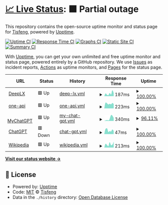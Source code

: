 # [📈 Live Status](https://Tisfeng.github.io/uptime): <!--live status--> **🟧 Partial outage**

This repository contains the open-source uptime monitor and status page for [Tisfeng](https://Tisfeng.github.io/uptime), powered by [Upptime](https://github.com/upptime/upptime).

[![Uptime CI](https://github.com/Tisfeng/Upptime/workflows/Uptime%20CI/badge.svg)](https://github.com/Tisfeng/Upptime/actions?query=workflow%3A%22Uptime+CI%22)
[![Response Time CI](https://github.com/Tisfeng/Upptime/workflows/Response%20Time%20CI/badge.svg)](https://github.com/Tisfeng/Upptime/actions?query=workflow%3A%22Response+Time+CI%22)
[![Graphs CI](https://github.com/Tisfeng/Upptime/workflows/Graphs%20CI/badge.svg)](https://github.com/Tisfeng/Upptime/actions?query=workflow%3A%22Graphs+CI%22)
[![Static Site CI](https://github.com/Tisfeng/Upptime/workflows/Static%20Site%20CI/badge.svg)](https://github.com/Tisfeng/Upptime/actions?query=workflow%3A%22Static+Site+CI%22)
[![Summary CI](https://github.com/Tisfeng/Upptime/workflows/Summary%20CI/badge.svg)](https://github.com/Tisfeng/Upptime/actions?query=workflow%3A%22Summary+CI%22)

With [Upptime](https://upptime.js.org), you can get your own unlimited and free uptime monitor and status page, powered entirely by a GitHub repository. We use [Issues](https://github.com/Tisfeng/Upptime/issues) as incident reports, [Actions](https://github.com/Tisfeng/Upptime/actions) as uptime monitors, and [Pages](https://Tisfeng.github.io/Upptime) for the status page.

<!--start: status pages-->
<!-- This summary is generated by Upptime (https://github.com/upptime/upptime) -->
<!-- Do not edit this manually, your changes will be overwritten -->
<!-- prettier-ignore -->
| URL | Status | History | Response Time | Uptime |
| --- | ------ | ------- | ------------- | ------ |
| <img alt="" src="https://icons.duckduckgo.com/ip3/deeplx.izual.me.ico" height="13"> [DeepLX](https://deeplx.izual.me) | 🟩 Up | [deep-lx.yml](https://github.com/tisfeng/uptime/commits/HEAD/history/deep-lx.yml) | <details><summary><img alt="Response time graph" src="./graphs/deep-lx/response-time-week.png" height="20"> 187ms</summary><br><a href="https://uptime.izual.me/history/deep-lx"><img alt="Response time 143" src="https://img.shields.io/endpoint?url=https%3A%2F%2Fraw.githubusercontent.com%2Ftisfeng%2Fuptime%2FHEAD%2Fapi%2Fdeep-lx%2Fresponse-time.json"></a><br><a href="https://uptime.izual.me/history/deep-lx"><img alt="24-hour response time 222" src="https://img.shields.io/endpoint?url=https%3A%2F%2Fraw.githubusercontent.com%2Ftisfeng%2Fuptime%2FHEAD%2Fapi%2Fdeep-lx%2Fresponse-time-day.json"></a><br><a href="https://uptime.izual.me/history/deep-lx"><img alt="7-day response time 187" src="https://img.shields.io/endpoint?url=https%3A%2F%2Fraw.githubusercontent.com%2Ftisfeng%2Fuptime%2FHEAD%2Fapi%2Fdeep-lx%2Fresponse-time-week.json"></a><br><a href="https://uptime.izual.me/history/deep-lx"><img alt="30-day response time 145" src="https://img.shields.io/endpoint?url=https%3A%2F%2Fraw.githubusercontent.com%2Ftisfeng%2Fuptime%2FHEAD%2Fapi%2Fdeep-lx%2Fresponse-time-month.json"></a><br><a href="https://uptime.izual.me/history/deep-lx"><img alt="1-year response time 143" src="https://img.shields.io/endpoint?url=https%3A%2F%2Fraw.githubusercontent.com%2Ftisfeng%2Fuptime%2FHEAD%2Fapi%2Fdeep-lx%2Fresponse-time-year.json"></a></details> | <details><summary><a href="https://uptime.izual.me/history/deep-lx">100.00%</a></summary><a href="https://uptime.izual.me/history/deep-lx"><img alt="All-time uptime 100.00%" src="https://img.shields.io/endpoint?url=https%3A%2F%2Fraw.githubusercontent.com%2Ftisfeng%2Fuptime%2FHEAD%2Fapi%2Fdeep-lx%2Fuptime.json"></a><br><a href="https://uptime.izual.me/history/deep-lx"><img alt="24-hour uptime 100.00%" src="https://img.shields.io/endpoint?url=https%3A%2F%2Fraw.githubusercontent.com%2Ftisfeng%2Fuptime%2FHEAD%2Fapi%2Fdeep-lx%2Fuptime-day.json"></a><br><a href="https://uptime.izual.me/history/deep-lx"><img alt="7-day uptime 100.00%" src="https://img.shields.io/endpoint?url=https%3A%2F%2Fraw.githubusercontent.com%2Ftisfeng%2Fuptime%2FHEAD%2Fapi%2Fdeep-lx%2Fuptime-week.json"></a><br><a href="https://uptime.izual.me/history/deep-lx"><img alt="30-day uptime 100.00%" src="https://img.shields.io/endpoint?url=https%3A%2F%2Fraw.githubusercontent.com%2Ftisfeng%2Fuptime%2FHEAD%2Fapi%2Fdeep-lx%2Fuptime-month.json"></a><br><a href="https://uptime.izual.me/history/deep-lx"><img alt="1-year uptime 100.00%" src="https://img.shields.io/endpoint?url=https%3A%2F%2Fraw.githubusercontent.com%2Ftisfeng%2Fuptime%2FHEAD%2Fapi%2Fdeep-lx%2Fuptime-year.json"></a></details>
| <img alt="" src="https://icons.duckduckgo.com/ip3/oneapi.izual.me.ico" height="13"> [one-api](https://oneapi.izual.me) | 🟩 Up | [one-api.yml](https://github.com/tisfeng/uptime/commits/HEAD/history/one-api.yml) | <details><summary><img alt="Response time graph" src="./graphs/one-api/response-time-week.png" height="20"> 223ms</summary><br><a href="https://uptime.izual.me/history/one-api"><img alt="Response time 242" src="https://img.shields.io/endpoint?url=https%3A%2F%2Fraw.githubusercontent.com%2Ftisfeng%2Fuptime%2FHEAD%2Fapi%2Fone-api%2Fresponse-time.json"></a><br><a href="https://uptime.izual.me/history/one-api"><img alt="24-hour response time 208" src="https://img.shields.io/endpoint?url=https%3A%2F%2Fraw.githubusercontent.com%2Ftisfeng%2Fuptime%2FHEAD%2Fapi%2Fone-api%2Fresponse-time-day.json"></a><br><a href="https://uptime.izual.me/history/one-api"><img alt="7-day response time 223" src="https://img.shields.io/endpoint?url=https%3A%2F%2Fraw.githubusercontent.com%2Ftisfeng%2Fuptime%2FHEAD%2Fapi%2Fone-api%2Fresponse-time-week.json"></a><br><a href="https://uptime.izual.me/history/one-api"><img alt="30-day response time 252" src="https://img.shields.io/endpoint?url=https%3A%2F%2Fraw.githubusercontent.com%2Ftisfeng%2Fuptime%2FHEAD%2Fapi%2Fone-api%2Fresponse-time-month.json"></a><br><a href="https://uptime.izual.me/history/one-api"><img alt="1-year response time 242" src="https://img.shields.io/endpoint?url=https%3A%2F%2Fraw.githubusercontent.com%2Ftisfeng%2Fuptime%2FHEAD%2Fapi%2Fone-api%2Fresponse-time-year.json"></a></details> | <details><summary><a href="https://uptime.izual.me/history/one-api">100.00%</a></summary><a href="https://uptime.izual.me/history/one-api"><img alt="All-time uptime 100.00%" src="https://img.shields.io/endpoint?url=https%3A%2F%2Fraw.githubusercontent.com%2Ftisfeng%2Fuptime%2FHEAD%2Fapi%2Fone-api%2Fuptime.json"></a><br><a href="https://uptime.izual.me/history/one-api"><img alt="24-hour uptime 100.00%" src="https://img.shields.io/endpoint?url=https%3A%2F%2Fraw.githubusercontent.com%2Ftisfeng%2Fuptime%2FHEAD%2Fapi%2Fone-api%2Fuptime-day.json"></a><br><a href="https://uptime.izual.me/history/one-api"><img alt="7-day uptime 100.00%" src="https://img.shields.io/endpoint?url=https%3A%2F%2Fraw.githubusercontent.com%2Ftisfeng%2Fuptime%2FHEAD%2Fapi%2Fone-api%2Fuptime-week.json"></a><br><a href="https://uptime.izual.me/history/one-api"><img alt="30-day uptime 100.00%" src="https://img.shields.io/endpoint?url=https%3A%2F%2Fraw.githubusercontent.com%2Ftisfeng%2Fuptime%2FHEAD%2Fapi%2Fone-api%2Fuptime-month.json"></a><br><a href="https://uptime.izual.me/history/one-api"><img alt="1-year uptime 100.00%" src="https://img.shields.io/endpoint?url=https%3A%2F%2Fraw.githubusercontent.com%2Ftisfeng%2Fuptime%2FHEAD%2Fapi%2Fone-api%2Fuptime-year.json"></a></details>
| <img alt="" src="https://icons.duckduckgo.com/ip3/chatgpt.izual.me.ico" height="13"> [MyChatGPT](https://chatgpt.izual.me) | 🟩 Up | [my-chat-gpt.yml](https://github.com/tisfeng/uptime/commits/HEAD/history/my-chat-gpt.yml) | <details><summary><img alt="Response time graph" src="./graphs/my-chat-gpt/response-time-week.png" height="20"> 340ms</summary><br><a href="https://uptime.izual.me/history/my-chat-gpt"><img alt="Response time 149" src="https://img.shields.io/endpoint?url=https%3A%2F%2Fraw.githubusercontent.com%2Ftisfeng%2Fuptime%2FHEAD%2Fapi%2Fmy-chat-gpt%2Fresponse-time.json"></a><br><a href="https://uptime.izual.me/history/my-chat-gpt"><img alt="24-hour response time 505" src="https://img.shields.io/endpoint?url=https%3A%2F%2Fraw.githubusercontent.com%2Ftisfeng%2Fuptime%2FHEAD%2Fapi%2Fmy-chat-gpt%2Fresponse-time-day.json"></a><br><a href="https://uptime.izual.me/history/my-chat-gpt"><img alt="7-day response time 340" src="https://img.shields.io/endpoint?url=https%3A%2F%2Fraw.githubusercontent.com%2Ftisfeng%2Fuptime%2FHEAD%2Fapi%2Fmy-chat-gpt%2Fresponse-time-week.json"></a><br><a href="https://uptime.izual.me/history/my-chat-gpt"><img alt="30-day response time 181" src="https://img.shields.io/endpoint?url=https%3A%2F%2Fraw.githubusercontent.com%2Ftisfeng%2Fuptime%2FHEAD%2Fapi%2Fmy-chat-gpt%2Fresponse-time-month.json"></a><br><a href="https://uptime.izual.me/history/my-chat-gpt"><img alt="1-year response time 149" src="https://img.shields.io/endpoint?url=https%3A%2F%2Fraw.githubusercontent.com%2Ftisfeng%2Fuptime%2FHEAD%2Fapi%2Fmy-chat-gpt%2Fresponse-time-year.json"></a></details> | <details><summary><a href="https://uptime.izual.me/history/my-chat-gpt">96.11%</a></summary><a href="https://uptime.izual.me/history/my-chat-gpt"><img alt="All-time uptime 80.09%" src="https://img.shields.io/endpoint?url=https%3A%2F%2Fraw.githubusercontent.com%2Ftisfeng%2Fuptime%2FHEAD%2Fapi%2Fmy-chat-gpt%2Fuptime.json"></a><br><a href="https://uptime.izual.me/history/my-chat-gpt"><img alt="24-hour uptime 72.80%" src="https://img.shields.io/endpoint?url=https%3A%2F%2Fraw.githubusercontent.com%2Ftisfeng%2Fuptime%2FHEAD%2Fapi%2Fmy-chat-gpt%2Fuptime-day.json"></a><br><a href="https://uptime.izual.me/history/my-chat-gpt"><img alt="7-day uptime 96.11%" src="https://img.shields.io/endpoint?url=https%3A%2F%2Fraw.githubusercontent.com%2Ftisfeng%2Fuptime%2FHEAD%2Fapi%2Fmy-chat-gpt%2Fuptime-week.json"></a><br><a href="https://uptime.izual.me/history/my-chat-gpt"><img alt="30-day uptime 71.11%" src="https://img.shields.io/endpoint?url=https%3A%2F%2Fraw.githubusercontent.com%2Ftisfeng%2Fuptime%2FHEAD%2Fapi%2Fmy-chat-gpt%2Fuptime-month.json"></a><br><a href="https://uptime.izual.me/history/my-chat-gpt"><img alt="1-year uptime 80.09%" src="https://img.shields.io/endpoint?url=https%3A%2F%2Fraw.githubusercontent.com%2Ftisfeng%2Fuptime%2FHEAD%2Fapi%2Fmy-chat-gpt%2Fuptime-year.json"></a></details>
| <img alt="" src="https://icons.duckduckgo.com/ip3/chat.openai.com.ico" height="13"> [ChatGPT](https://chat.openai.com) | 🟥 Down | [chat-gpt.yml](https://github.com/tisfeng/uptime/commits/HEAD/history/chat-gpt.yml) | <details><summary><img alt="Response time graph" src="./graphs/chat-gpt/response-time-week.png" height="20"> 47ms</summary><br><a href="https://uptime.izual.me/history/chat-gpt"><img alt="Response time 54" src="https://img.shields.io/endpoint?url=https%3A%2F%2Fraw.githubusercontent.com%2Ftisfeng%2Fuptime%2FHEAD%2Fapi%2Fchat-gpt%2Fresponse-time.json"></a><br><a href="https://uptime.izual.me/history/chat-gpt"><img alt="24-hour response time 39" src="https://img.shields.io/endpoint?url=https%3A%2F%2Fraw.githubusercontent.com%2Ftisfeng%2Fuptime%2FHEAD%2Fapi%2Fchat-gpt%2Fresponse-time-day.json"></a><br><a href="https://uptime.izual.me/history/chat-gpt"><img alt="7-day response time 47" src="https://img.shields.io/endpoint?url=https%3A%2F%2Fraw.githubusercontent.com%2Ftisfeng%2Fuptime%2FHEAD%2Fapi%2Fchat-gpt%2Fresponse-time-week.json"></a><br><a href="https://uptime.izual.me/history/chat-gpt"><img alt="30-day response time 46" src="https://img.shields.io/endpoint?url=https%3A%2F%2Fraw.githubusercontent.com%2Ftisfeng%2Fuptime%2FHEAD%2Fapi%2Fchat-gpt%2Fresponse-time-month.json"></a><br><a href="https://uptime.izual.me/history/chat-gpt"><img alt="1-year response time 54" src="https://img.shields.io/endpoint?url=https%3A%2F%2Fraw.githubusercontent.com%2Ftisfeng%2Fuptime%2FHEAD%2Fapi%2Fchat-gpt%2Fresponse-time-year.json"></a></details> | <details><summary><a href="https://uptime.izual.me/history/chat-gpt">100.00%</a></summary><a href="https://uptime.izual.me/history/chat-gpt"><img alt="All-time uptime 99.97%" src="https://img.shields.io/endpoint?url=https%3A%2F%2Fraw.githubusercontent.com%2Ftisfeng%2Fuptime%2FHEAD%2Fapi%2Fchat-gpt%2Fuptime.json"></a><br><a href="https://uptime.izual.me/history/chat-gpt"><img alt="24-hour uptime 100.00%" src="https://img.shields.io/endpoint?url=https%3A%2F%2Fraw.githubusercontent.com%2Ftisfeng%2Fuptime%2FHEAD%2Fapi%2Fchat-gpt%2Fuptime-day.json"></a><br><a href="https://uptime.izual.me/history/chat-gpt"><img alt="7-day uptime 100.00%" src="https://img.shields.io/endpoint?url=https%3A%2F%2Fraw.githubusercontent.com%2Ftisfeng%2Fuptime%2FHEAD%2Fapi%2Fchat-gpt%2Fuptime-week.json"></a><br><a href="https://uptime.izual.me/history/chat-gpt"><img alt="30-day uptime 100.00%" src="https://img.shields.io/endpoint?url=https%3A%2F%2Fraw.githubusercontent.com%2Ftisfeng%2Fuptime%2FHEAD%2Fapi%2Fchat-gpt%2Fuptime-month.json"></a><br><a href="https://uptime.izual.me/history/chat-gpt"><img alt="1-year uptime 99.97%" src="https://img.shields.io/endpoint?url=https%3A%2F%2Fraw.githubusercontent.com%2Ftisfeng%2Fuptime%2FHEAD%2Fapi%2Fchat-gpt%2Fuptime-year.json"></a></details>
| <img alt="" src="https://icons.duckduckgo.com/ip3/en.wikipedia.org.ico" height="13"> [Wikipedia](https://en.wikipedia.org) | 🟩 Up | [wikipedia.yml](https://github.com/tisfeng/uptime/commits/HEAD/history/wikipedia.yml) | <details><summary><img alt="Response time graph" src="./graphs/wikipedia/response-time-week.png" height="20"> 213ms</summary><br><a href="https://uptime.izual.me/history/wikipedia"><img alt="Response time 192" src="https://img.shields.io/endpoint?url=https%3A%2F%2Fraw.githubusercontent.com%2Ftisfeng%2Fuptime%2FHEAD%2Fapi%2Fwikipedia%2Fresponse-time.json"></a><br><a href="https://uptime.izual.me/history/wikipedia"><img alt="24-hour response time 362" src="https://img.shields.io/endpoint?url=https%3A%2F%2Fraw.githubusercontent.com%2Ftisfeng%2Fuptime%2FHEAD%2Fapi%2Fwikipedia%2Fresponse-time-day.json"></a><br><a href="https://uptime.izual.me/history/wikipedia"><img alt="7-day response time 213" src="https://img.shields.io/endpoint?url=https%3A%2F%2Fraw.githubusercontent.com%2Ftisfeng%2Fuptime%2FHEAD%2Fapi%2Fwikipedia%2Fresponse-time-week.json"></a><br><a href="https://uptime.izual.me/history/wikipedia"><img alt="30-day response time 204" src="https://img.shields.io/endpoint?url=https%3A%2F%2Fraw.githubusercontent.com%2Ftisfeng%2Fuptime%2FHEAD%2Fapi%2Fwikipedia%2Fresponse-time-month.json"></a><br><a href="https://uptime.izual.me/history/wikipedia"><img alt="1-year response time 192" src="https://img.shields.io/endpoint?url=https%3A%2F%2Fraw.githubusercontent.com%2Ftisfeng%2Fuptime%2FHEAD%2Fapi%2Fwikipedia%2Fresponse-time-year.json"></a></details> | <details><summary><a href="https://uptime.izual.me/history/wikipedia">100.00%</a></summary><a href="https://uptime.izual.me/history/wikipedia"><img alt="All-time uptime 100.00%" src="https://img.shields.io/endpoint?url=https%3A%2F%2Fraw.githubusercontent.com%2Ftisfeng%2Fuptime%2FHEAD%2Fapi%2Fwikipedia%2Fuptime.json"></a><br><a href="https://uptime.izual.me/history/wikipedia"><img alt="24-hour uptime 100.00%" src="https://img.shields.io/endpoint?url=https%3A%2F%2Fraw.githubusercontent.com%2Ftisfeng%2Fuptime%2FHEAD%2Fapi%2Fwikipedia%2Fuptime-day.json"></a><br><a href="https://uptime.izual.me/history/wikipedia"><img alt="7-day uptime 100.00%" src="https://img.shields.io/endpoint?url=https%3A%2F%2Fraw.githubusercontent.com%2Ftisfeng%2Fuptime%2FHEAD%2Fapi%2Fwikipedia%2Fuptime-week.json"></a><br><a href="https://uptime.izual.me/history/wikipedia"><img alt="30-day uptime 100.00%" src="https://img.shields.io/endpoint?url=https%3A%2F%2Fraw.githubusercontent.com%2Ftisfeng%2Fuptime%2FHEAD%2Fapi%2Fwikipedia%2Fuptime-month.json"></a><br><a href="https://uptime.izual.me/history/wikipedia"><img alt="1-year uptime 100.00%" src="https://img.shields.io/endpoint?url=https%3A%2F%2Fraw.githubusercontent.com%2Ftisfeng%2Fuptime%2FHEAD%2Fapi%2Fwikipedia%2Fuptime-year.json"></a></details>

<!--end: status pages-->

[**Visit our status website →**](https://Tisfeng.github.io/Upptime)

## 📄 License

- Powered by: [Upptime](https://github.com/upptime/upptime)
- Code: [MIT](./LICENSE) © [Tisfeng](https://Tisfeng.github.io/Upptime)
- Data in the `./history` directory: [Open Database License](https://opendatacommons.org/licenses/odbl/1-0/)
